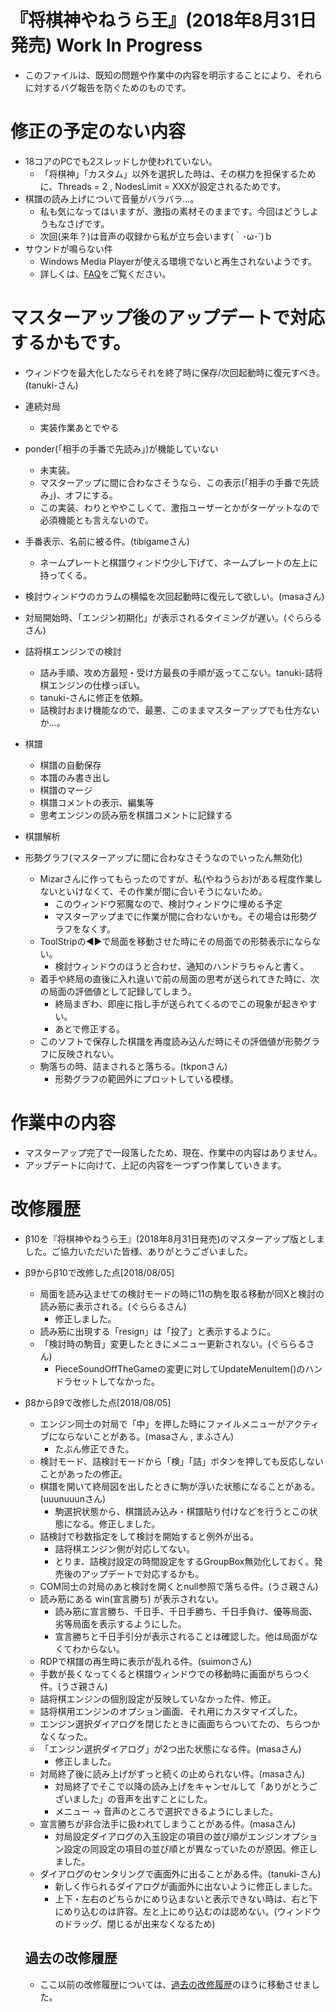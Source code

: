﻿
# 『将棋神やねうら王』(2018年8月31日発売) Work In Progress

- このファイルは、既知の問題や作業中の内容を明示することにより、それらに対するバグ報告を防ぐためのものです。


# 修正の予定のない内容

- 18コアのPCでも2スレッドしか使われていない。
  - 「将棋神」「カスタム」以外を選択した時は、その棋力を担保するために、Threads = 2 , NodesLimit = XXXが設定されるためです。
- 棋譜の読み上げについて音量がバラバラ…。
  - 私も気になってはいますが、激指の素材そのままです。今回はどうしようもなさげです。
  - 次回(来年？)は音声の収録から私が立ち会います(｀･ω･´)ｂ
- サウンドが鳴らない件
  - Windows Media Playerが使える環境でないと再生されないようです。
  - 詳しくは、[FAQ](faq.md)をご覧ください。


# マスターアップ後のアップデートで対応するかもです。

- ウィンドウを最大化したならそれを終了時に保存/次回起動時に復元すべき。(tanuki-さん)

- 連続対局
	- 実装作業あとでやる

- ponder(「相手の手番で先読み」)が機能していない
  - 未実装。
  - マスターアップに間に合わなさそうなら、この表示(「相手の手番で先読み」)、オフにする。
  - この実装、わりとややこしくて、激指ユーザーとかがターゲットなので必須機能とも言えないので。
- 手番表示、名前に被る件。(tibigameさん)
  - ネームプレートと棋譜ウィンドウ少し下げて、ネームプレートの左上に持ってくる。
- 検討ウィンドウのカラムの横幅を次回起動時に復元して欲しい。(masaさん)
- 対局開始時、「エンジン初期化」が表示されるタイミングが遅い。(ぐららるさん)

- 詰将棋エンジンでの検討
  - 詰み手順、攻め方最短・受け方最長の手順が返ってこない。tanuki-詰将棋エンジンの仕様っぽい。
  - tanuki-さんに修正を依頼。
  - 詰検討おまけ機能なので、最悪、このままマスターアップでも仕方ないか…。

- 棋譜
  - 棋譜の自動保存
  - 本譜のみ書き出し
  - 棋譜のマージ
  - 棋譜コメントの表示、編集等
  - 思考エンジンの読み筋を棋譜コメントに記録する

- 棋譜解析

- 形勢グラフ(マスターアップに間に合わなさそうなのでいったん無効化)
  - Mizarさんに作ってもらったのですが、私(やねうらお)がある程度作業しないといけなくて、その作業が間に合いそうにないため。
	- このウィンドウ邪魔なので、検討ウィンドウに埋める予定
  	- マスターアップまでに作業が間に合わないかも。その場合は形勢グラフをなくす。
  - ToolStripの◀▶で局面を移動させた時にその局面での形勢表示にならない。
    - 検討ウィンドウのほうと合わせ、通知のハンドラちゃんと書く。
  - 着手や終局の直後に入れ違いで前の局面の思考が送られてきた時に、次の局面の評価値として記録してしまう。
    - 終局まぎわ、即座に指し手が送られてくるのでこの現象が起きやすい。
    - あとで修正する。
  - このソフトで保存した棋譜を再度読み込んだ時にその評価値が形勢グラフに反映されない。
  - 駒落ちの時、詰まされると落ちる。(tkponさん)
    - 形勢グラフの範囲外にプロットしている模様。

# 作業中の内容

- マスターアップ完了で一段落したため、現在、作業中の内容はありません。
- アップデートに向けて、上記の内容を一つずつ作業していきます。

# 改修履歴


- β10を『将棋神やねうら王』(2018年8月31日発売)のマスターアップ版としました。ご協力いただいた皆様、ありがとうございました。


- β9からβ10で改修した点[2018/08/05]
  - 局面を読み込ませての検討モードの時に11の駒を取る移動が同Xと検討の読み筋に表示される。(ぐららるさん)
    - 修正しました。
  - 読み筋に出現する「resign」は「投了」と表示するように。
  - 「検討時の駒音」変更したときにメニュー更新されない。(ぐららるさん)
    - PieceSoundOffTheGameの変更に対してUpdateMenuItem()のハンドラセットしてなかった。


- β8からβ9で改修した点[2018/08/05]
  - エンジン同士の対局で「中」を押した時にファイルメニューがアクティブにならないことがある。(masaさん , まふさん)
     - たぶん修正できた。
  - 検討モード、詰検討モードから「検」「詰」ボタンを押しても反応しないことがあったの修正。
  - 棋譜を開いて終局図を出したときに駒が浮いた状態になることがある。(uuunuuunさん)
    - 駒選択状態から、棋譜読み込み・棋譜貼り付けなどを行うとこの状態になる。修正しました。
  - 詰検討で秒数指定をして検討を開始すると例外が出る。
    - 詰将棋エンジン側が対応してない。 
    - とりま、詰検討設定の時間設定をするGroupBox無効化しておく。発売後のアップデートで対応するかも。
  - COM同士の対局のあと検討を開くとnull参照で落ちる件。(うさ親さん)
  - 読み筋にある win(宣言勝ち) が表示されない。
    - 読み筋に宣言勝ち、千日手、千日手勝ち、千日手負け、優等局面、劣等局面を表示するようにした。
    - 宣言勝ちと千日手引分が表示されることは確認した。他は局面がなくてわからない。
  - RDPで棋譜の再生時に表示が乱れる件。(suimonさん)
  - 手数が長くなってくると棋譜ウィンドウでの移動時に画面がちらつく件。(うさ親さん)
  - 詰将棋エンジンの個別設定が反映していなかった件、修正。
  - 詰将棋用エンジンのオプション画面、それ用にカスタマイズした。
  -  エンジン選択ダイアログを閉じたときに画面ちらついてたの、ちらつかなくなった。
  - 「エンジン選択ダイアログ」が2つ出た状態になる件。(masaさん)
    - 修正しました。
  - 対局終了後に読み上げがずっと続くの止められない件。(masaさん)
    - 対局終了でそこで以降の読み上げをキャンセルして「ありがとうございました」の音声を出すことにした。
    - メニュー → 音声のところで選択できるようにしました。
  - 宣言勝ちが非合法手に扱われてしまうことがある件。(masaさん)
    - 対局設定ダイアログの入玉設定の項目の並び順がエンジンオプション設定の同設定の項目の並び順とが異なっていたのが原因。修正しました。
  - ダイアログのセンタリングで画面外に出ることがある件。(tanuki-さん)
    - 新しく作られるダイアログが画面外に出ないように修正しました。
    - 上下・左右のどちらかにめり込まないと表示できない時は、右と下にめり込むのは許容。左と上にめり込むのは認めない。(ウィンドウのドラッグ、閉じるが出来なくなるため)

  ## 過去の改修履歴

  - ここ以前の改修履歴については、[過去の改修履歴](過去の改修履歴.md)のほうに移動させました。
